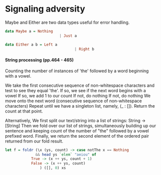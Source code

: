 # Signaling adversity

Maybe and Either are two data types useful for error handling.

```haskell
data Maybe a = Nothing
						 | Just a

data Either a b = Left a
								| Right b
```

#### String processing (pp.464 - 465)

Counting the number of instances of 'the' followed by a word beginning with a vowel.

We take the first consecutive sequence of non-whitespace characters and test to see they equal 'the'. 
If so, we see if the next word begins with a vowel
  If so, we add 1 to our count
  If not, do nothing
If not, do nothing
We move onto the next word (consecutive sequence of non-whitespace characters)
Repeat until we have a singleton list, namely, (_ : []).
Return the count at that point. 


Alternatively,
We first split our text/string into a list of strings: String -> [String]
Then we fold over our list of strings, simultaneously building up our sentence and keeping count of the number of "the" followed by a vowel prefixed word. 
Finally, we return the second element of the ordered pair returned from our fold result.

```haskell
let f = foldr (\x (ys, count) -> case notThe x == Nothing 
		      && head ys `elem` "aeiou" of 
			True -> (x ++ ys, count + 1)
			False -> (x ++ ys, count)
				) ([], 0) xs
```